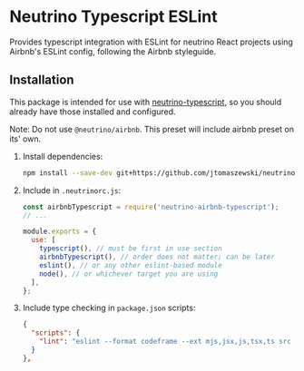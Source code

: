 # Neutrino Typescript ESLint

Provides typescript integration with ESLint for neutrino React projects using Airbnb's ESLint config, following the Airbnb styleguide.

## Installation

This package is intended for use with [neutrino-typescript](https://github.com/davidje13/neutrino-typescript#readme),
so you should already have those installed and configured.

Note: Do not use `@neutrino/airbnb`. This preset will include airbnb preset on its' own.

1. Install dependencies:

   ```bash
   npm install --save-dev git+https://github.com/jtomaszewski/neutrino-airbnb-typescript
   ```

2. Include in `.neutrinorc.js`:

   ```javascript
   const airbnbTypescript = require('neutrino-airbnb-typescript');
   // ...

   module.exports = {
     use: [
       typescript(), // must be first in use section
       airbnbTypescript(), // order does not matter; can be later
       eslint(), // or any other eslint-based module
       node(), // or whichever target you are using
     ],
   };
   ```

3. Include type checking in `package.json` scripts:

   ```json
   {
     "scripts": {
       "lint": "eslint --format codeframe --ext mjs,jsx,js,tsx,ts src test && tsc"
     }
   },
   ```
